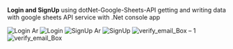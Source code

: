 **Login and SignUp** 
using dotNet-Google-Sheets-API
getting and writing data with google sheets API service with .Net console app 


![Login Ar](https://user-images.githubusercontent.com/64478989/127051798-b442dec1-365a-4a53-975b-002fe5e3f99e.png)
![Login](https://user-images.githubusercontent.com/64478989/127051817-36b48221-e80d-48f6-97be-cd076fdf3489.png)
![SignUp Ar](https://user-images.githubusercontent.com/64478989/127051826-f8262c84-f4f2-4c20-86b3-603ea34b6ee6.png)
![SignUp](https://user-images.githubusercontent.com/64478989/127051831-d41032e3-56b6-41a8-9d47-09ddec6b7cee.png)
![verify_email_Box – 1](https://user-images.githubusercontent.com/64478989/127051836-9129152d-c259-42ed-8f67-d7edde3e9a5c.png)
![verify_email_Box](https://user-images.githubusercontent.com/64478989/127051840-1f60cc33-2b30-4e5d-a370-1660647505b6.png)

